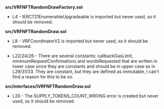 **src/VRFNFTRandomDrawFactory.sol**
- L4 - IERC721EnumerableUpgradeable is imported but never used, so it should be removed.


**src/VRFNFTRandomDraw.sol**
- L8 - VRFCoordinatorV2 is imported but never used, so it should be removed.

- L22/24/26 - There are several constants: callbackGasLimit, minimumRequestConfirmations and wordsRequested that are written in lower case since they are constants and should be in upper case as in L29/31/33.
They are constant, but they are defined as immutable, I can't find a reason for this to be so.


**src/interfaces/IVRFNFTRandomDraw.sol**
- L20 - The SUPPLY_TOKENS_COUNT_WRONG error is created but never used, so it should be removed.
